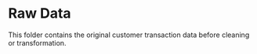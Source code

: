 # Raw Data

This folder contains the original customer transaction data before cleaning or transformation.
